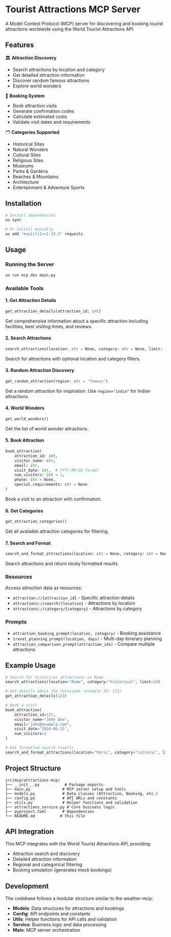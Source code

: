 # Tourist Attractions MCP Server

A Model Context Protocol (MCP) server for discovering and booking tourist attractions worldwide using the World Tourist Attractions API.

## Features

🏛️ **Attraction Discovery**
- Search attractions by location and category
- Get detailed attraction information
- Discover random famous attractions
- Explore world wonders

🎫 **Booking System**
- Book attraction visits
- Generate confirmation codes
- Calculate estimated costs
- Validate visit dates and requirements

🗂️ **Categories Supported**
- Historical Sites
- Natural Wonders
- Cultural Sites
- Religious Sites
- Museums
- Parks & Gardens
- Beaches & Mountains
- Architecture
- Entertainment & Adventure Sports

## Installation

```bash
# Install dependencies
uv sync

# Or install manually
uv add "mcp[cli]>=1.13.1" requests
```

## Usage

### Running the Server

```bash
uv run mcp dev main.py
```

### Available Tools

#### 1. Get Attraction Details
```python
get_attraction_details(attraction_id: int)
```
Get comprehensive information about a specific attraction including facilities, best visiting times, and reviews.

#### 2. Search Attractions
```python
search_attractions(location: str = None, category: str = None, limit: int = 20)
```
Search for attractions with optional location and category filters.

#### 3. Random Attraction Discovery
```python
get_random_attraction(region: str = "famous")
```
Get a random attraction for inspiration. Use `region="india"` for Indian attractions.

#### 4. World Wonders
```python
get_world_wonders()
```
Get the list of world wonder attractions.

#### 5. Book Attraction
```python
book_attraction(
    attraction_id: int,
    visitor_name: str,
    email: str,
    visit_date: str,  # YYYY-MM-DD format
    num_visitors: int = 1,
    phone: str = None,
    special_requirements: str = None
)
```
Book a visit to an attraction with confirmation.

#### 6. Get Categories
```python
get_attraction_categories()
```
Get all available attraction categories for filtering.

#### 7. Search and Format
```python
search_and_format_attractions(location: str = None, category: str = None, limit: int = 10)
```
Search attractions and return nicely formatted results.

### Resources

Access attraction data as resources:
- `attraction://{attraction_id}` - Specific attraction details
- `attractions://search/{location}` - Attractions by location
- `attractions://category/{category}` - Attractions by category

### Prompts

- `attraction_booking_prompt(location, category)` - Booking assistance
- `travel_planning_prompt(location, days)` - Multi-day itinerary planning
- `attraction_comparison_prompt(attraction_ids)` - Compare multiple attractions

## Example Usage

```python
# Search for historical attractions in Rome
search_attractions(location="Rome", category="historical", limit=10)

# Get details about the Colosseum (example ID: 123)
get_attraction_details(123)

# Book a visit
book_attraction(
    attraction_id=123,
    visitor_name="John Doe",
    email="john@example.com", 
    visit_date="2024-06-15",
    num_visitors=2
)

# Get formatted search results
search_and_format_attractions(location="Paris", category="cultural", limit=5)
```

## Project Structure

```
src/mcp/attractions-mcp/
├── __init__.py           # Package exports
├── main.py              # MCP server setup and tools
├── models.py            # Data classes (Attraction, Booking, etc.)
├── config.py            # API URLs and constants
├── utils.py             # Helper functions and validation
├── attractions_service.py # Core business logic
├── pyproject.toml       # Dependencies
└── README.md           # This file
```

## API Integration

This MCP integrates with the World Tourist Attractions API, providing:
- Attraction search and discovery
- Detailed attraction information
- Regional and categorical filtering
- Booking simulation (generates mock bookings)

## Development

The codebase follows a modular structure similar to the weather-mcp:
- **Models**: Data structures for attractions and bookings
- **Config**: API endpoints and constants
- **Utils**: Helper functions for API calls and validation
- **Service**: Business logic and data processing
- **Main**: MCP server orchestration
